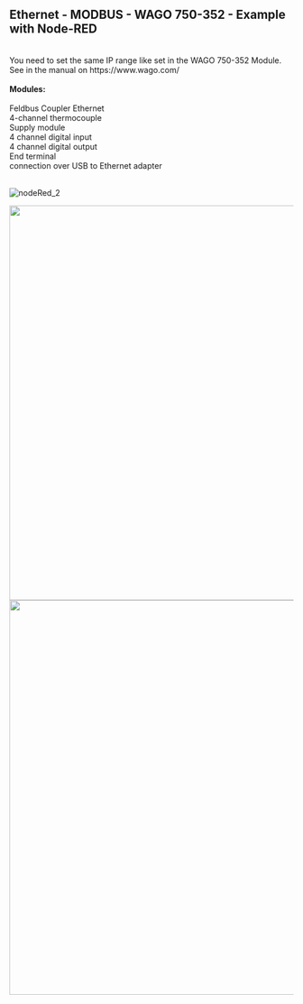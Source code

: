 <h2>Ethernet - MODBUS - WAGO 750-352 - Example with Node-RED</h2>
</br>
You need to set the same IP range like set in the WAGO 750-352 Module.
See in the manual on https://www.wago.com/
</br></br>
<b>Modules: </b>
</br></br>
Feldbus Coupler Ethernet </br>
4-channel thermocouple</br> 
Supply module </br>
4 channel digital input </br>
4 channel digital output </br>
End terminal </br>
connection over USB to Ethernet adapter </br>
</br>

![nodeRed_2](https://user-images.githubusercontent.com/36192933/55282880-e5881a00-534d-11e9-9bf3-04f12628d9fd.png)

<img src="https://user-images.githubusercontent.com/36192933/55282880-e5881a00-534d-11e9-9bf3-04f12628d9fd.png" width="700">


<img src="https://user-images.githubusercontent.com/36192933/52901923-24349b80-320a-11e9-8038-cafc65cf509f.png" width="700">
